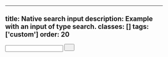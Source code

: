 <!--
 *              Copyright (c) 2025 Visa, Inc.
 *
 * Licensed under the Apache License, Version 2.0 (the "License");
 * you may not use this file except in compliance with the License.
 * You may obtain a copy of the License at
 *
 *         http://www.apache.org/licenses/LICENSE-2.0
 *
 * Unless required by applicable law or agreed to in writing, software
 * distributed under the License is distributed on an "AS IS" BASIS,
 * WITHOUT WARRANTIES OR CONDITIONS OF ANY KIND, either express or implied.
 * See the License for the specific language governing permissions and
 * limitations under the License.
 *
 -->
---
title: Native search input
description: Example with an input of type search. 
classes: []
tags: ['custom']
order: 20
---

<div class="v-input-container v-surface v-flex-row">
  <input aria-describedby="input-message-search" class="v-input" id="input-search" name="search-input-field" type="search" aria-label="Search" />
  <button aria-label="action" class="v-button v-button-icon v-button-tertiary v-button-small" type="button">
    <svg class="v-icon v-icon-tiny" height="16" viewbox="0 0 16 16" width="16">
      <use href="#visa-search-tiny"></use>
    </svg>
  </button>
</div>